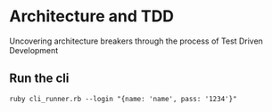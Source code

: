 # Architecture and TDD

Uncovering architecture breakers through the process of Test Driven Development

## Run the cli

```
ruby cli_runner.rb --login "{name: 'name', pass: '1234'}"
```
